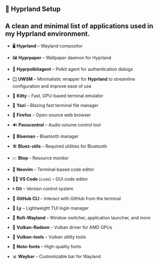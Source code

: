 ## 🌿 Hyprland Setup
A clean and minimal list of applications used in my Hyprland environment.
---

- 🖥️ **Hyprland** – Wayland compositor  
- 🖼️ **Hyprpaper** – Wallpaper daemon for Hyprland  
- 🔐 **Hyprpolkitagent** – Polkit agent for authentication dialogs  
- 🪟 **UWSM** – Minimalistic wrapper for **Hyprland** to streamline configuration and improve ease of use  

- 🧾 **Kitty** – Fast, GPU-based terminal emulator  
- 📁 **Yazi** – Blazing fast terminal file manager  

- 🦊 **Firefox** – Open-source web browser  

- 🔊 **Pavucontrol** – Audio volume control tool  
- 🔵 **Blueman** – Bluetooth manager  
- 🛠️ **Bluez-utils** – Required utilities for Bluetooth  

- 📈 **Btop** – Resource monitor  

- 🧠 **Neovim** – Terminal-based code editor  
- 🧑‍💻 **VS Code** (`code`) – GUI code editor  
- 🌀 **Git** – Version control system  
- 🐙 **GitHub CLI** – Interact with GitHub from the terminal  

- 🔑 **Ly** – Lightweight TUI login manager  

- 🎯 **Rofi-Wayland** – Window switcher, application launcher, and more  

- 🧱 **Vulkan-Radeon** – Vulkan driver for AMD GPUs  
- 🔧 **Vulkan-tools** – Vulkan utility tools  
- 📝 **Noto-fonts** – High-quality fonts  

- 📊 **Waybar** – Customizable bar for Wayland  
